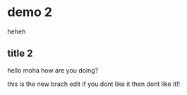 # demo 2


heheh


## title 2
hello moha how are you doing?


this is the new brach edit
if you dont like it then dont like it!!